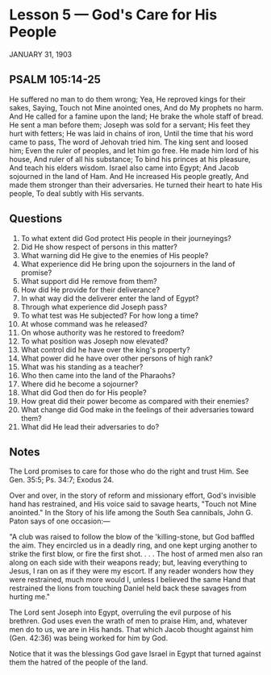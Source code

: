 # Lesson 5 — God's Care for His People

JANUARY 31, 1903

## PSALM 105:14-25

He suffered no man to do them wrong;
Yea, He reproved kings for their sakes,
Saying, Touch not Mine anointed ones,
And do My prophets no harm.
And He called for a famine upon the land;
He brake the whole staff of bread.
He sent a man before them;
Joseph was sold for a servant;
His feet they hurt with fetters;
He was laid in chains of iron,
Until the time that his word came to pass,
The word of Jehovah tried him.
The king sent and loosed him;
Even the ruler of peoples, and let him go free.
He made him lord of his house,
And ruler of all his substance;
To bind his princes at his pleasure,
And teach his elders wisdom.
Israel also came into Egypt;
And Jacob sojourned in the land of Ham.
And He increased His people greatly,
And made them stronger than their adversaries.
He turned their heart to hate His people,
To deal subtly with His servants.

## Questions

1. To what extent did God protect His people in their journeyings?
2. Did He show respect of persons in this matter?
3. What warning did He give to the enemies of His people?
4. What experience did He bring upon the sojourners in the land of promise?
5. What support did He remove from them?
6. How did He provide for their deliverance?
7. In what way did the deliverer enter the land of Egypt?
8. Through what experience did Joseph pass?
9. To what test was He subjected? For how long a time?
10. At whose command was he released?
11. On whose authority was he restored to freedom?
12. To what position was Joseph now elevated?
13. What control did he have over the king's property?
14. What power did he have over other persons of high rank?
15. What was his standing as a teacher?
16. Who then came into the land of the Pharaohs?
17. Where did he become a sojourner?
18. What did God then do for His people?
19. How great did their power become as compared with their enemies?
20. What change did God make in the feelings of their adversaries toward them?
21. What did He lead their adversaries to do?

## Notes

The Lord promises to care for those who do the right and trust Him. See Gen. 35:5; Ps. 34:7; Exodus 24.

Over and over, in the story of reform and missionary effort, God's invisible hand has restrained, and His voice said to savage hearts, "Touch not Mine anointed." In the Story of his life among the South Sea cannibals, John G. Paton says of one occasion:—

"A club was raised to follow the blow of the 'killing-stone, but God baffled the aim. They encircled us in a deadly ring, and one kept urging another to strike the first blow, or fire the first shot. . . . The host of armed men also ran along on each side with their weapons ready; but, leaving everything to Jesus, I ran on as if they were my escort. If any reader wonders how they were restrained, much more would I, unless I believed the same Hand that restrained the lions from touching Daniel held back these savages from hurting me."

The Lord sent Joseph into Egypt, overruling the evil purpose of his brethren. God uses even the wrath of men to praise Him, and, whatever men do to us, we are in His hands. That which Jacob thought against him (Gen. 42:36) was being worked for him by God.

Notice that it was the blessings God gave Israel in Egypt that turned against them the hatred of the people of the land.